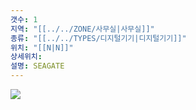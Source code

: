 ```yaml
---
갯수: 1
지역: "[[../../ZONE/사무실|사무실]]"
종류: "[[../../TYPES/디지털기기|디지털기기]]"
위치: "[[N|N]]"
상세위치: 
설명: SEAGATE
---
```

![](http://192.168.50.22/devices/240608_IMG_0210.jpg)